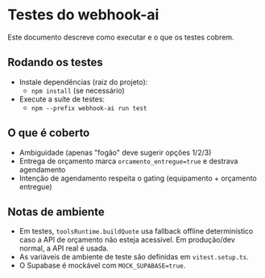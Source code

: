 # Testes do webhook-ai

Este documento descreve como executar e o que os testes cobrem.

## Rodando os testes

- Instale dependências (raiz do projeto):
  - `npm install` (se necessário)
- Execute a suíte de testes:
  - `npm --prefix webhook-ai run test`

## O que é coberto

- Ambiguidade (apenas "fogão" deve sugerir opções 1/2/3)
- Entrega de orçamento marca `orcamento_entregue=true` e destrava agendamento
- Intenção de agendamento respeita o gating (equipamento + orçamento entregue)

## Notas de ambiente

- Em testes, `toolsRuntime.buildQuote` usa fallback offline determinístico caso a API de orçamento
  não esteja acessível. Em produção/dev normal, a API real é usada.
- As variáveis de ambiente de teste são definidas em `vitest.setup.ts`.
- O Supabase é mockável com `MOCK_SUPABASE=true`.

